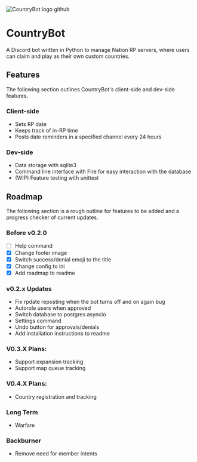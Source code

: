 ![CountryBot logo github](https://i.imgur.com/rSMISgD.png)

# CountryBot
A Discord bot written in Python to manage Nation RP servers, where users can claim and play as their own custom countries.

## Features
The following section outlines CountryBot's client-side and dev-side features.

### Client-side
- Sets RP date
- Keeps track of in-RP time
- Posts date reminders in a specified channel every 24 hours

### Dev-side
- Data storage with sqlite3
- Command line interface with Fire for easy interaction with the database
- (WIP) Feature testing with unittest


## Roadmap
The following section is a rough outline for features to be added and a progress checker of current updates.

### Before v0.2.0
- [ ] Help command
- [x] Change footer image
- [x] Switch success/denial emoji to the title
- [x] Change config to ini
- [x] Add roadmap to readme

### v0.2.x Updates
- Fix rpdate reposting when the bot turns off and on again bug
- Autorole users when approved
- Switch database to postgres asyncio
- Settings command
- Undo button for approvals/denials
- Add installation instructions to readme

### V0.3.X Plans:
- Support expansion tracking
- Support map queue tracking

### V0.4.X Plans:
- Country registration and tracking

### Long Term
- Warfare

### Backburner
- Remove need for member intents 
